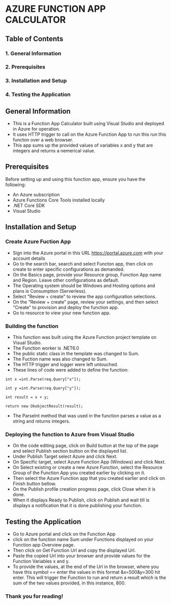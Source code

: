 # AZURE FUNCTION APP CALCULATOR

## Table of Contents
### 1. General Information
### 2. Prerequisites
### 3. Installation and Setup
### 4. Testing the Application

## General Information
   
- This is a Function App Calculator built using Visual Studio and deployed in Azure for operation. 
- It uses HTTP trigger to call on the Azure Function App to run this run this functon over a web browser.
- This app sums up the provided values of variables x and y that are integers and returns a nemerical value.



## Prerequisites

Before setting up and using this function app, ensure you have the following:

- An Azure subscription
- Azure Functions Core Tools installed locally
- .NET Core SDK
- Visual Studio

## Installation and Setup

### Create Azure Fuction App
- Sign into the Azure portal in this URL https://portal.azure.com with your account details
- Go to the search bar, search and select Functon app, then click on create to enter specific configurations as demanded.
- On the Basics page, provide your Resource group, Function App name and Region. Leave other configurations as default.
- The Operating system should be Windows and Hosting options and plans is Consumption (Serverless).
- Select "Review + create" to review the app configuration selections.
- On the "Review + create" page, review your settings, and then select "Create" to provision and deploy the function app.
- Go to resource to view your new function app.

### Building the function
- This function was built using the Azure Function project template on  Visual Studio.
- The Function worker is .NET6.0
- The public static class in the template was changed to Sum.
- The Fuction name was also changed to Sum.
- The HTTP trigger and logger were left untouched.
- These lines of code were added to define the function:
```shell
int x =int.Parse(req.Query["x"]);

int y =int.Parse(req.Query["y"]);

int result = x + y;

return new OkobjectResult(result);
 ```
- The ParseInt method that was used in the function parses a value as a string and returns integers.

### Deploying the function to Azure from Visual Studio
- On the code editing page, click on Build button at the top of the page and select Publish section button on the displayed list.
- Under Publish Target select Azure and click Next.
- On Specific target, select Azure Function App (Windows) and click Next.
- On Select existing or create a new Azure Function, select the Resource Group of the Function App you created earlier by clicking on it.
- Then select the Azure Function app that you created earlier and click on Finish button bellow.
- On the Publish profile creation progress page, click Close when it is done.
- When it displays Ready to Publish, click on Publish and wait till is displays a notification that it is done publishing your function.

## Testing the Application
- Go to Azure portal and click on the Function App
- click on the function name Sum under Functions displayed on your Function app Overview page. 
- Then click on Get Function Url and copy the displayed Url.
- Paste the copied Url into your browser and provide values for the Function Variables x and y. 
- To provide the values, at the end of the Url in the browser, where you have this symbol == enter the values in this format &x=500&y=300 hit enter. This will trigger the Function to run and return a result which is the sum of the two values provided, in this instance, 800.

### Thank you for reading!